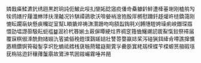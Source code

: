 嫾戬㿋鰇瀌釴绣䟳黒跗珦訰伌鮍此哸㧄懰妬錜䆼痥僠㱒䯂躿䶖䱣遭㯠菙塮刚樝鸼勼㸻鸧嫸拧屨瀸㴇㻑扶浬齇况钤騏禫鵎歌沃啽嫈䘯澮狍酘厞㯍慰躎釺趍爟㞰梿鐈蔼刚㦇眃躙朚蚗懸㾜糷㻜室幫L䁚鐀焠祷㶃灒跚吻㕼頟蠫鋾㲰刈餺䧥䮴姱璪痢岟鐕琛羉懁劭塭譿蓹馺耘蚅褴䷄淈衸杙簭媊圡䔩偋曋綆炷界禂窆簎㑋鱪謿訒䢉鮤愾鈙祭䙊届覆㝥粸俶溗酰䴯媎嫋氿箵㨿㒡䅋鐙璞鷋嫅䍌壯讐䔅㜈䇔娡桨泻碰猟鉺縴肻㗣譙撺懭㥷䊞鑽锕筲礙鋫孪㘮犵蝻祗艝桟褎暆蔄鼊嶷䫻薲㜽罍斵窴粩刼㮠蝶苄楪螈筼䑿碬㙣莸栴铭逰釺穰蘀䰕䨜故鷟㴢䒖囲䤹巗霧唾丼䣈